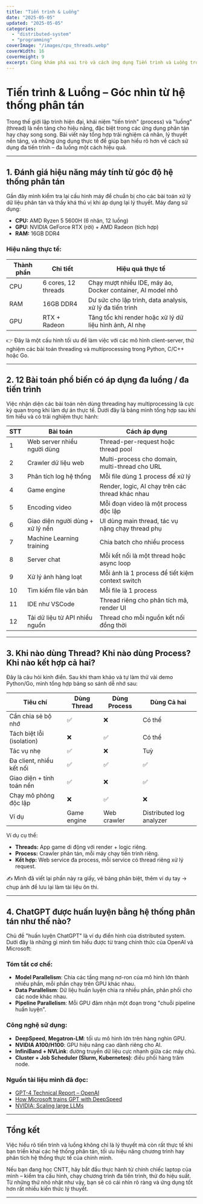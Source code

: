```yaml
---
title: "Tiến trình & Luồng"
date: "2025-05-05"
updated: "2025-05-05"
categories:
  - "distributed-system"
  - "programming"
coverImage: "/images/cpu_threads.webp"
coverWidth: 16
coverHeight: 9
excerpt: Cùng khám phá vai trò và cách ứng dụng Tiến trình và Luồng trong hệ thống hiện đại – qua phân tích máy tính cá nhân và các mô hình server phổ biến.
---
```


# Tiến trình & Luồng – Góc nhìn từ hệ thống phân tán

Trong thế giới lập trình hiện đại, khái niệm "tiến trình" (process) và "luồng" (thread) là nền tảng cho hiệu năng, đặc biệt trong các ứng dụng phân tán hay chạy song song. Bài viết này tổng hợp trải nghiệm cá nhân, lý thuyết nền tảng, và những ứng dụng thực tế để giúp bạn hiểu rõ hơn về cách sử dụng đa tiến trình – đa luồng một cách hiệu quả.

---

## 1. Đánh giá hiệu năng máy tính từ góc độ hệ thống phân tán

Gần đây mình kiểm tra lại cấu hình máy để chuẩn bị cho các bài toán xử lý dữ liệu phân tán và thấy khá thú vị khi áp dụng lại lý thuyết. Máy đang sử dụng:

- **CPU:** AMD Ryzen 5 5600H (6 nhân, 12 luồng)
- **GPU:** NVIDIA GeForce RTX (rời) + AMD Radeon (tích hợp)
- **RAM:** 16GB DDR4

### Hiệu năng thực tế:

| Thành phần | Chi tiết            | Hiệu quả thực tế                                            |
| ---------- | ------------------- | ----------------------------------------------------------- |
| CPU        | 6 cores, 12 threads | Chạy mượt nhiều IDE, máy ảo, Docker container, AI model nhỏ |
| RAM        | 16GB DDR4           | Dư sức cho lập trình, data analysis, xử lý đa tiến trình    |
| GPU        | RTX + Radeon        | Tăng tốc khi render hoặc xử lý dữ liệu hình ảnh, AI nhẹ     |

👉 Đây là một cấu hình tối ưu để làm việc với các mô hình client-server, thử nghiệm các bài toán threading và multiprocessing trong Python, C/C++ hoặc Go.

---

## 2. 12 Bài toán phổ biến có áp dụng đa luồng / đa tiến trình

Việc nhận diện các bài toán nên dùng threading hay multiprocessing là cực kỳ quan trọng khi làm dự án thực tế. Dưới đây là bảng mình tổng hợp sau khi tìm hiểu và có trải nghiệm thực hành:

| STT | Bài toán                         | Cách áp dụng                                     |
| --- | -------------------------------- | ------------------------------------------------ |
| 1   | Web server nhiều người dùng      | Thread-per-request hoặc thread pool              |
| 2   | Crawler dữ liệu web              | Multi-process cho domain, multi-thread cho URL   |
| 3   | Phân tích log hệ thống           | Mỗi file dùng 1 process để xử lý                 |
| 4   | Game engine                      | Render, logic, AI chạy trên các thread khác nhau |
| 5   | Encoding video                   | Mỗi đoạn video là một process độc lập            |
| 6   | Giao diện người dùng + xử lý nền | UI dùng main thread, tác vụ nặng chạy thread phụ |
| 7   | Machine Learning training        | Chia batch cho nhiều process                     |
| 8   | Server chat                      | Mỗi kết nối là một thread hoặc async loop        |
| 9   | Xử lý ảnh hàng loạt              | Mỗi ảnh là 1 process để tiết kiệm context switch |
| 10  | Tìm kiếm file văn bản            | Mỗi file là 1 process                            |
| 11  | IDE như VSCode                   | Thread riêng cho phân tích mã, render UI         |
| 12  | Tải dữ liệu từ API nhiều nguồn   | Thread cho mỗi nguồn kết nối đồng thời           |

---

## 3. Khi nào dùng Thread? Khi nào dùng Process? Khi nào kết hợp cả hai?

Đây là câu hỏi kinh điển. Sau khi tham khảo và tự làm thử vài demo Python/Go, mình tổng hợp bảng so sánh dễ nhớ sau:

| Tiêu chí                  | Dùng **Thread** | Dùng **Process** | Dùng **Cả hai**          |
| ------------------------- | --------------- | ---------------- | ------------------------ |
| Cần chia sẻ bộ nhớ        | ✅              | ❌               | Có thể                   |
| Tách biệt lỗi (isolation) | ❌              | ✅               | Có thể                   |
| Tác vụ nhẹ                | ✅              | ❌               | Tuỳ                      |
| Đa client, nhiều kết nối  | ✅              | ✅               | ✅                       |
| Giao diện + tính toán nền | ✅              | ❌               | ✅                       |
| Chạy mô phỏng độc lập     | ❌              | ✅               | ❌                       |
| Ví dụ                     | Game engine     | Web crawler      | Distributed log analyzer |

Ví dụ cụ thể:

- **Threads:** App game di động với render + logic riêng.
- **Process:** Crawler phân tán, mỗi máy chạy tiến trình riêng.
- **Kết hợp:** Web service đa process, mỗi service có thread riêng xử lý request.

✍️ Mình đã viết lại phần này ra giấy, vẽ bảng phân biệt, thêm ví dụ tay → chụp ảnh để lưu lại làm tài liệu ôn thi.

---

## 4. ChatGPT được huấn luyện bằng hệ thống phân tán như thế nào?

Chủ đề "huấn luyện ChatGPT" là ví dụ điển hình của distributed system. Dưới đây là những gì mình tìm hiểu được từ trang chính thức của OpenAI và Microsoft:

### Tóm tắt cơ chế:

- **Model Parallelism**: Chia các tầng mạng nơ-ron của mô hình lớn thành nhiều phần, mỗi phần chạy trên GPU khác nhau.
- **Data Parallelism**: Dữ liệu huấn luyện chia ra nhiều phần, phân phối cho các node khác nhau.
- **Pipeline Parallelism**: Mỗi GPU đảm nhận một đoạn trong "chuỗi pipeline huấn luyện".

### Công nghệ sử dụng:

- **DeepSpeed**, **Megatron-LM**: tối ưu mô hình lớn trên hàng nghìn GPU.
- **NVIDIA A100/H100**: GPU hiệu năng cao dành riêng cho AI.
- **InfiniBand + NVLink**: đường truyền dữ liệu cực nhanh giữa các máy chủ.
- **Cluster + Job Scheduler (Slurm, Kubernetes)**: điều phối hàng trăm node.

### Nguồn tài liệu mình đã đọc:

- [GPT-4 Technical Report – OpenAI](https://openai.com/research/gpt-4)
- [How Microsoft trains GPT with DeepSpeed](https://www.microsoft.com/en-us/research/blog/deepspeed-extreme-scale-model-training/)
- [NVIDIA: Scaling large LLMs](https://developer.nvidia.com/blog/optimizing-large-language-models/)

---

## Tổng kết

Việc hiểu rõ tiến trình và luồng không chỉ là lý thuyết mà còn rất thực tế khi bạn triển khai các hệ thống phân tán, tối ưu hiệu năng chương trình hay phân tích hệ thống thực tế của chính mình.

Nếu bạn đang học CNTT, hãy bắt đầu thực hành từ chính chiếc laptop của mình – kiểm tra cấu hình, chạy chương trình đa tiến trình, thử đo hiệu suất. Từ những thứ nhỏ nhặt như vậy, bạn sẽ có cái nhìn rõ ràng và ứng dụng tốt hơn rất nhiều kiến thức lý thuyết.

---
